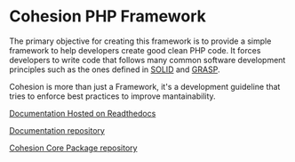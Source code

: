 Cohesion PHP Framework
======================

The primary objective for creating this framework is to provide a simple framework to help developers create good clean PHP code. It forces developers to write code that follows many common software development principles such as the ones defined in [SOLID](http://en.wikipedia.org/wiki/SOLID_(object-oriented_design)) and [GRASP](http://en.wikipedia.org/wiki/GRASP_(object-oriented_design)).

Cohesion is more than just a Framework, it's a development guideline that tries to enforce best practices to improve mantainability.

[Documentation Hosted on Readthedocs](http://cohesion.readthedocs.org/en/latest/index.html)

[Documentation repository](https://github.com/cohesion/cohesion-docs)

[Cohesion Core Package repository](https://github.com/cohesion/cohesion-docs)


